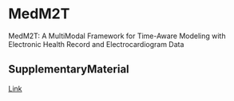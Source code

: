 # MedM2T
MedM2T: A MultiModal Framework for Time-Aware Modeling with Electronic Health Record and Electrocardiogram Data

## SupplementaryMaterial
[Link](SupplementaryMaterial/SupplementaryMaterial.pdf)
